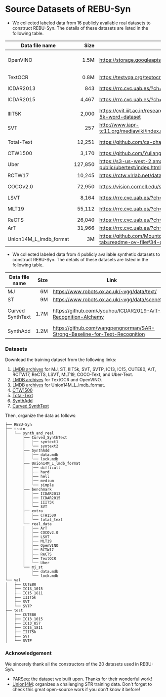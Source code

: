 # Source Datasets of REBU-Syn

- We collected labeled data from 16 publicly available real datasets to construct REBU-Syn. The details of these datasets are listed in the following table.


| Data file name | Size | Link | License |
| --- | ---: | --- | --- |
| OpenVINO | 1.5M | https://storage.googleapis.com/openimages/web/index.html | [Apache License 2.0](https://github.com/openvinotoolkit/training_extensions/blob/develop/LICENSE) |
| TextOCR | 0.8M | https://textvqa.org/textocr/dataset/ | [CC BY 4.0](https://creativecommons.org/licenses/by/4.0/) |
| ICDAR2013 | 843 | https://rrc.cvc.uab.es/?ch=2 | Unknown |
| ICDAR2015 | 4,467 | https://rrc.cvc.uab.es/?ch=4 | [CC BY 4.0](https://creativecommons.org/licenses/by/4.0/)    |
| IIIT5K | 2,000 | https://cvit.iiit.ac.in/research/projects/cvit-projects/the-iiit-5k-word-dataset | [MIT License](https://github.com/twbs/bootstrap/blob/main/LICENSE) |
| SVT | 257 | http://www.iapr-tc11.org/mediawiki/index.php/The_Street_View_Text_Dataset | Unknown |
| Total-Text | 12,251 | https://github.com/cs-chan/Total-Text-Dataset | [BSD-3 license](https://github.com/cs-chan/Total-Text-Dataset/blob/master/LICENSE) |
| CTW1500 | 3,170 | https://github.com/Yuliang-Liu/Curve-Text-Detector | Unknown |
| Uber                   | 127,850 | https://s3-us-west-2.amazonaws.com/uber-common-public/ubertext/index.html | Unknown                                                      |
| RCTW17                 |  10,245 | https://rctw.vlrlab.net/dataset                              | Unknown                                                      |
| COCOv2.0 | 72,950 | https://vision.cornell.edu/se3/coco-text-2/ | [CC BY 4.0](https://creativecommons.org/licenses/by/4.0/) |
| LSVT | 8,164 | https://rrc.cvc.uab.es/?ch=16 | Unknown |
| MLT19 | 55,112 | https://rrc.cvc.uab.es/?ch=15 | [CC BY-NC 4.0](https://creativecommons.org/licenses/by-nc/4.0/) |
| ReCTS | 26,040 | https://rrc.cvc.uab.es/?ch=12 | Unknown |
| ArT | 31,966 | https://rrc.cvc.uab.es/?ch=14 | Unknown |
| Union14M_L_lmdb_format | 3M | https://github.com/Mountchicken/Union14M/tree/main?tab=readme-ov-file#34-download | [MIT License](https://github.com/Mountchicken/Union14M/blob/main/LICENSE) |

- We collected labeled data from 4 publicly available synthetic datasets to construct REBU-Syn. The details of these datasets are listed in the following table.


| Data file name   | Size | Link                                                         | License                                                      |
| ---------------- | ---: | ------------------------------------------------------------ | ------------------------------------------------------------ |
| MJ               |   6M | https://www.robots.ox.ac.uk/~vgg/data/text/                  | Unknown                                                      |
| ST               |   9M | https://www.robots.ox.ac.uk/~vgg/data/scenetext/             | Unknown                                                      |
| Curved SynthText | 1.7M | https://github.com/Jyouhou/ICDAR2019-ArT-Recognition-Alchemy | [Apache License 2.0](https://github.com/PkuDavidGuan/CurvedSynthText/blob/master/LICENSEgithub.com/openimages/dataset/blob/main/LICENSE) |
| SynthAdd         | 1.2M | https://github.com/wangpengnorman/SAR-Strong-Baseline-for-Text-Recognition | Unknown                                                      |

### Datasets

Download the training dataset from the following links:

1. [LMDB archives](https://drive.google.com/drive/folders/1NYuoi7dfJVgo-zUJogh8UQZgIMpLviOE) for MJ, ST, IIIT5k, SVT, SVTP, IC13, IC15, CUTE80, ArT, RCTW17, ReCTS, LSVT, MLT19, COCO-Text, and Uber-Text.
2. [LMDB archives](https://drive.google.com/drive/folders/1D9z_YJVa6f-O0juni-yG5jcwnhvYw-qC) for TextOCR and OpenVINO.
3. [LMDB archives](https://1drv.ms/u/s!AotJrudtBr-K7xAHjmr5qlHSr5Pa?e=LJRlKQ) for Union14M_L_lmdb_format.
4. [CTW1500](https://github.com/Yuliang-Liu/Curve-Text-Detector)
5. [Total-Text](https://drive.google.com/file/d/1bC68CzsSVTusZVvOkk7imSZSbgD1MqK2/view?usp=sharing)
6. [SynthAdd](https://aistudio.baidu.com/datasetdetail/138433)
7. [Curved SynthText](https://github.com/Jyouhou/ICDAR2019-ArT-Recognition-Alchemy?tab=readme-ov-file)

Then, organize the data as follows:

```none
├── REBU-Syn
├── train
│   └── synth_and_real
│       ├── Curved_SynthText
│       │   ├── syntext1
│       │   └── syntext2
│       ├── SynthAdd
│       │   ├── data.mdb
│       │   └── lock.mdb
│       ├── Union14M_L_lmdb_format
│       │   ├── difficult
│       │   ├── hard
│       │   ├── hell
│       │   ├── medium
│       │   └── simple
│       ├── benchmark
│       │   ├── ICDAR2013
│       │   ├── ICDAR2015
│       │   ├── IIIT5K
│       │   └── SVT
│       ├── extra
│       │   ├── CTW1500
│       │   └── total_text
│       └── real_data
│       │   ├── ArT
│       │   ├── COCOv2.0
│       │   ├── LSVT
│       │   ├── MLT19
│       │   ├── OpenVINO
│       │   ├── RCTW17
│       │   ├── ReCTS
│       │   ├── TextOCR
│       │   └── Uber
│       └── mj_st
│           ├── data.mdb
│           └── lock.mdb
└── val
│   ├── CUTE80
│   ├── IC13_1015
│   ├── IC15_1811
│   ├── IIIT5k
│   ├── SVT
│   └── SVTP
├── test
│   ├── CUTE80
│   ├── IC13_1015
│   ├── IC13_857
│   ├── IC15_1811
│   ├── IIIT5k
│   ├── SVT
│   └── SVTP

```

### Acknowledgement

We sincerely thank all the constructors of the 20 datasets used in REBU-Syn.

- [PARSeq](https://huggingface.co/docs/transformers/main/model_doc/blip-2): the dataset we built upon. Thanks for their wonderful work!
- [Union14M](https://github.com/Mountchicken/Union14M/tree/main): organizes a challenging STR training data. Don't forget to check this great open-source work if you don't know it before!

  
